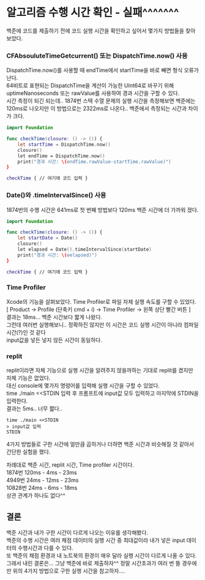 # 알고리즘 수행 시간 확인 - 실패^^^^^^^
백준에 코드를 제출하기 전에 코드 실행 시간을 확인하고 싶어서 몇가지 방법들을 찾아보았다.

### CFAbsouluteTimeGetcurrent() 또는 DispatchTime.now() 사용
DispatchTime.now()를 사용할 때 endTime에서 startTime을 바로 빼면 형식 오류가 난다.  
64비트로 표현되는 DispatchTime을 계산이 가능한 UInt64로 바꾸기 위해 uptimeNanoseconds 또는 rawValue를 사용하여 경과 시간을 구할 수 있다.  
시간 측정이 되긴 되는데.. 1874번 스택 수열 문제의 실행 시간을 측정해보면 백준에는 120ms로 나오지만 이 방법으로는 2322ms로 나온다.. 백준에서 측정되는 시간과 차이가 크다. 
```swift
import Foundation

func checkTime(closure: () -> ()) {
    let startTime = DispatchTime.now()
    closure()
    let endTime = DispatchTime.now()
    print("경과 시간: \(endTime.rawValue-startTime.rawValue)")
}

checkTime { // 여기에 코드 입력 }
```
### Date()와 .timeIntervalSince() 사용
1874번의 수행 시간은 641ms로 첫 번째 방법보다 120ms 백준 시간에 더 가까워 졌다.
```swift
import Foundation

func checkTime(closure: () -> ()) {
    let startDate = Date()
    closure()
    let elapsed = Date().timeIntervalSince(startDate)
    print("경과 시간: \(eelapsed)")
}

checkTime { // 여기에 코드 입력 }
```
### Time Profiler
Xcode의 기능을 살펴보았다. Time Profiler로 파일 자체 실행 속도를 구할 수 있었다.  
[ Product -> Profile (단축키 cmd + i) -> Time Profiler -> 왼쪽 상단 빨간 버튼 ]  
결과는 18ms... 백준 시간보다 짧게 나왔다.   
그런데 여러번 실행해보니.. 정확하진 않지만 이 시간은 코드 실행 시간이 아니라 컴파일 시간(?)인 것 같다  
input값을 넣든 넣지 않든 시간이 동일하다.  
        
### replit
replit이라면 자체 기능으로 실행 시간을 알려주지 않을까하는 기대로 replit를 켰지만 자체 기능은 없었다.  
대신 console에 몇가지 명령어를 입력해 실행 시간을 구할 수 있었다.  
time ./main <<STDIN 입력 후 프롬프트에 input값 모두 입력하고 마지막에 STDIN을 입력한다.  
결과는 5ms.. 너무 짧다..

```
time ./main <<STDIN
> input값 입력
STDIN
```
4가지 방법들로 구한 시간에 얼만큼 곱하거나 더하면 백준 시간과 비슷해질 것 같아서 간단한 실험을 했다.  
  
차례대로 백준 시간, replit 시간, Time profiler 시간이다.  
1874번 120ms - 4ms - 23ms  
4949번 24ms - 12ms - 23ms  
10828번 24ms - 6ms - 18ms  
상관 관계가 하나도 없다^^

## 결론
백준 시간과 내가 구한 시간이 다르게 나오는 이유를 생각해봤다.  
백준의 수행 시간은 여러 채점 데이터의 실행 시간 중 최대값이라 내가 넣은 input 데이터의 수행시간과 다를 수 있다.  
또 백준의 채점 환경과 내 노트북의 환경이 매우 달라 실행 시간이 다르게 나올 수 있다.  
그래서 내린 결론은... 그냥 백준에 바로 제출하자^^ 정말 시간초과가 여러 번 뜰 경우에만 위의 4가지 방법으로 구한 실행 시간을 참고하자....  
